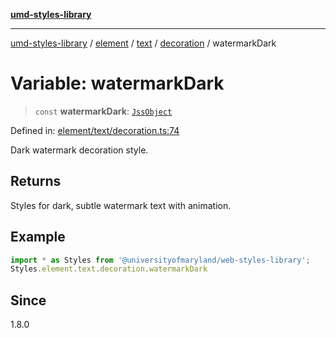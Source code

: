 [**umd-styles-library**](../../../../../../README.md)

***

[umd-styles-library](../../../../../../modules.md) / [element](../../../../../README.md) / [text](../../../README.md) / [decoration](../README.md) / watermarkDark

# Variable: watermarkDark

> `const` **watermarkDark**: [`JssObject`](../../../../../../utilities/namespaces/transform/type-aliases/JssObject.md)

Defined in: [element/text/decoration.ts:74](https://github.com/UMD-Digital/design-system/blob/ed6189804bf5f4c4fcbe5325b54aac33ac48d614/packages/styles/source/element/text/decoration.ts#L74)

Dark watermark decoration style.

## Returns

Styles for dark, subtle watermark text with animation.

## Example

```typescript
import * as Styles from '@universityofmaryland/web-styles-library';
Styles.element.text.decoration.watermarkDark
```

## Since

1.8.0

